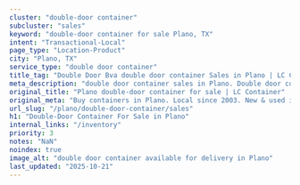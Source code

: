 ```yaml
---
cluster: "double-door container"
subcluster: "sales"
keyword: "double-door container for sale Plano, TX"
intent: "Transactional-Local"
page_type: "Location-Product"
city: "Plano, TX"
service_type: "double door container"
title_tag: "Double Door Bva double door container Sales in Plano | LC Container"
meta_description: "double door container sales in Plano. Double door containers for easy access. Fast delivery, competitive pricing. Serving double door container area. Quote ID: GL2. Call (214) 524-4168 for your free quote today."
original_title: "Plano double-door container for sale | LC Container"
original_meta: "Buy containers in Plano. Local since 2003. New & used inventory. Fast delivery. Get your free quote — call (214) 524-4168 today. LC Container — your trusted ..."
url_slug: "/plano/double-door-container/sales"
h1: "Double-Door Container For Sale in Plano"
internal_links: "/inventory"
priority: 3
notes: "NaN"
noindex: true
image_alt: "double door container available for delivery in Plano"
last_updated: "2025-10-21"
---
```


<!-- TODO: Add unique city/inventory copy, images, and internal links here. -->

